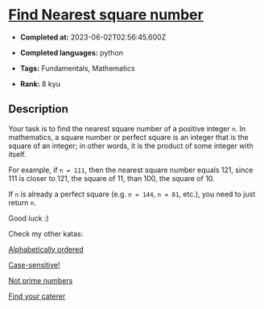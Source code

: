 # [Find Nearest square number](https://www.codewars.com/kata/5a805d8cafa10f8b930005ba)

- **Completed at:** 2023-06-02T02:56:45.600Z

- **Completed languages:** python

- **Tags:** Fundamentals, Mathematics

- **Rank:** 8 kyu

## Description

Your task is to find the nearest square number of a positive integer `n`. In mathematics, a square number or perfect square is an integer that is the square of an integer; in other words, it is the product of some integer with itself.

For example, if `n = 111`, then the nearest square number equals 121, since 111 is closer to 121, the square of 11, than 100, the square of 10.

If `n` is already a perfect square (e.g. `n = 144`, `n = 81`,  etc.), you need to just return `n`.

Good luck :)

Check my other katas:

<a href="https://www.codewars.com/kata/5a8059b1fd577709860000f6">Alphabetically ordered </a>

<a href="https://www.codewars.com/kata/5a805631ba1bb55b0c0000b8">Case-sensitive! </a>

<a href="https://www.codewars.com/kata/5a9a70cf5084d74ff90000f7">Not prime numbers </a>

<a href="https://www.codewars.com/kata/6402205dca1e64004b22b8de">Find your caterer </a>
